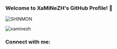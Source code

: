 ### Welcome to XaMiNeZH's GitHub Profile! 👋

![SHINMON](https://github.com/XaMiNeZH/xaminezh/assets/83660369/ca7f6663-5cf1-4418-baeb-5537f8c67dc7)

<p align="left"> <img src="https://komarev.com/ghpvc/?username=xaminezh&label=Profile%20views&color=0e75b6&style=flat" alt="xaminezh" /> </p>

<h3 align="left">Connect with me:</h3>
<p align="left">
</p>


<!--
**XaMiNeZH/xaminezh** is a ✨ _special_ ✨ repository because its `README.md` (this file) appears on your GitHub profile.

### About Me

Hey there! I'm a first-year Computer Science student with a passion for debloating, customizing, and debugging both Windows and Linux systems. I thoroughly enjoy discovering open-source projects of UI elements like Windows UI, Discord UI, and various web browsers.

### Interests
- **Debloating & Customizing:** I love optimizing my system's performance by removing unnecessary bloatware and customizing its appearance to suit my preferences.
- **Debugging:** Troubleshooting issues on both Windows and Linux systems is something I find incredibly rewarding.
- **Gaming on Low-End Hardware:** Despite having a low-end laptop, I enjoy playing games like Fortnite, Apex Legends, CS:GO, R6S, and Payday. I'm always on the lookout for tweaks to optimize my gaming experience on such hardware.
- **Discovering Open Source Projects:** I have a keen interest in discovering and exploring open-source projects related to UI elements like Windows UI, Discord UI, and various web browsers.
- **Playing Video Games:** I'm an avid gamer and enjoy spending my free time playing video games.
- **Football Enthusiast:** I am a big fan of watching and playing football, especially the Premier League and Champions League.

### Learning
- Currently diving into **algorithms** and **Python** as part of my Computer Science curriculum.
- Exploring more advanced topics on Windows and progressing from basics to aiming for an advanced level on Linux.
- Currently studying **Math Sup - premier semestre:**
    - Logique et algèbre
    - Analyse
    - Algèbre et arithmétique
- **In Math Sup - second semestre:**
    - Compléments d'analyse
    - Algèbre linéaire et géométrie
    - Probabilités

### Tools & Environment
- I primarily use **Jupyter Notebook** and **Visual Studio Code** for coding, especially for my university projects.
- Actively working on optimizing Windows for gaming and lightweight experiences.

<h3 align="left">Languages and Tools:</h3>
<p align="left"> <a href="https://aws.amazon.com" target="_blank" rel="noreferrer"> <img src="https://raw.githubusercontent.com/devicons/devicon/master/icons/amazonwebservices/amazonwebservices-original-wordmark.svg" alt="aws" width="40" height="40"/> </a> <a href="https://azure.microsoft.com/en-in/" target="_blank" rel="noreferrer"> <img src="https://www.vectorlogo.zone/logos/microsoft_azure/microsoft_azure-icon.svg" alt="azure" width="40" height="40"/> </a> <a href="https://www.docker.com/" target="_blank" rel="noreferrer"> <img src="https://raw.githubusercontent.com/devicons/devicon/master/icons/docker/docker-original-wordmark.svg" alt="docker" width="40" height="40"/> </a> <a href="https://git-scm.com/" target="_blank" rel="noreferrer"> <img src="https://www.vectorlogo.zone/logos/git-scm/git-scm-icon.svg" alt="git" width="40" height="40"/> </a> <a href="https://kubernetes.io" target="_blank" rel="noreferrer"> <img src="https://www.vectorlogo.zone/logos/kubernetes/kubernetes-icon.svg" alt="kubernetes" width="40" height="40"/> </a> <a href="https://www.linux.org/" target="_blank" rel="noreferrer"> <img src="https://raw.githubusercontent.com/devicons/devicon/master/icons/linux/linux-original.svg" alt="linux" width="40" height="40"/> </a> <a href="https://nodejs.org" target="_blank" rel="noreferrer"> <img src="https://raw.githubusercontent.com/devicons/devicon/master/icons/nodejs/nodejs-original-wordmark.svg" alt="nodejs" width="40" height="40"/> </a> <a href="https://www.python.org" target="_blank" rel="noreferrer"> <img src="https://raw.githubusercontent.com/devicons/devicon/master/icons/python/python-original.svg" alt="python" width="40" height="40"/> </a> </p>


### Operating Systems
- I'm proficient in Windows and recently started exploring Linux Mint (still a newbie, but eager to learn more!).


#### Connect with me:
- Discord: xaminezh
- Twitter: [XaMiNeZH](<https://twitter.com/XaMiNeZH>)
- Reddit: [XaMiNeZH](<https://www.reddit.com/user/XaMiNeZH/>)

### Let's Connect!
[Join my Discord server](https://discord.gg/t2CJf66VSS)

<h3 align="left">Support:</h3>
<p><a href="https://ko-fi.com/XaMiNeZH"> <img align="left" src="https://cdn.ko-fi.com/cdn/kofi3.png?v=3" height="50" width="210" alt="XaMiNeZH" /></a></p><br><br>


Feel free to reach out to me on Discord, Twitter, or Reddit! I'm always up for discussions, collaborations, or just a friendly chat about tech, gaming, or anything else!
